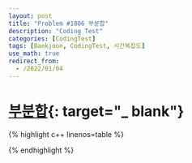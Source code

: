 ```yaml
---
layout: post
title: "Problem #1806 부분합"
description: "Coding Test"
categories: [CodingTest]
tags: [Baekjoon, CodingTest, 시간복잡도]
use_math: true
redirect_from:
  - /2022/01/04
---
```


# [부분합](https://www.acmicpc.net/problem/1806){: target="_ blank"}

{% highlight c++ linenos=table %} 

{% endhighlight %}
